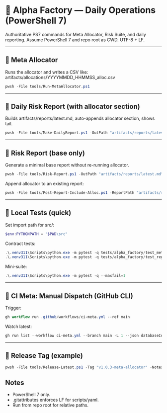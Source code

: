 # 🧭 Alpha Factory — Daily Operations (PowerShell 7)

Authoritative PS7 commands for Meta Allocator, Risk Suite, and daily reporting.
Assume PowerShell 7 and repo root as CWD. UTF-8 + LF.

---

## 🔹 Meta Allocator

Runs the allocator and writes a CSV like: artifacts/allocations/YYYYMMDD_HHMMSS_alloc.csv
```powershell
pwsh -File tools/Run-MetaAllocator.ps1
```

---

## 🔹 Daily Risk Report (with allocator section)

Builds artifacts/reports/latest.md, auto-appends allocator section, shows tail.
```powershell
pwsh -File tools/Make-DailyReport.ps1 -OutPath "artifacts/reports/latest.md"
```

---

## 🔹 Risk Report (base only)

Generate a minimal base report without re-running allocator.
```powershell
pwsh -File tools/Risk-Report.ps1 -OutPath "artifacts/reports/latest.md"
```

Append allocator to an existing report:
```powershell
pwsh -File tools/Post-Report-Include-Alloc.ps1 -ReportPath "artifacts/reports/latest.md"
```

---

## 🔹 Local Tests (quick)

Set import path for src/:
```powershell
$env:PYTHONPATH = "$PWD\src"
```

Contract tests:
```powershell
.\.venv311\Scripts\python.exe -m pytest -q tests/alpha_factory/test_meta_allocator_contract.py -vv
.\.venv311\Scripts\python.exe -m pytest -q tests/alpha_factory/test_registry.py -vv
```

Mini-suite:
```powershell
.\.venv311\Scripts\python.exe -m pytest -q --maxfail=1
```

---

## 🔹 CI Meta: Manual Dispatch (GitHub CLI)

Trigger:
```powershell
gh workflow run .github/workflows/ci-meta.yml --ref main
```

Watch latest:
```powershell
gh run list --workflow ci-meta.yml --branch main -L 1 --json databaseId,status,conclusion,headSha
```

---

## 🔹 Release Tag (example)
```powershell
pwsh -File tools/Release-Latest.ps1 -Tag "v1.0.3-meta-allocator" -Notes "Meta Allocator integrated; Risk Report includes allocator; Registry factors validated."
```

## Notes
- PowerShell 7 only.
- .gitattributes enforces LF for scripts/yaml.
- Run from repo root for relative paths.

